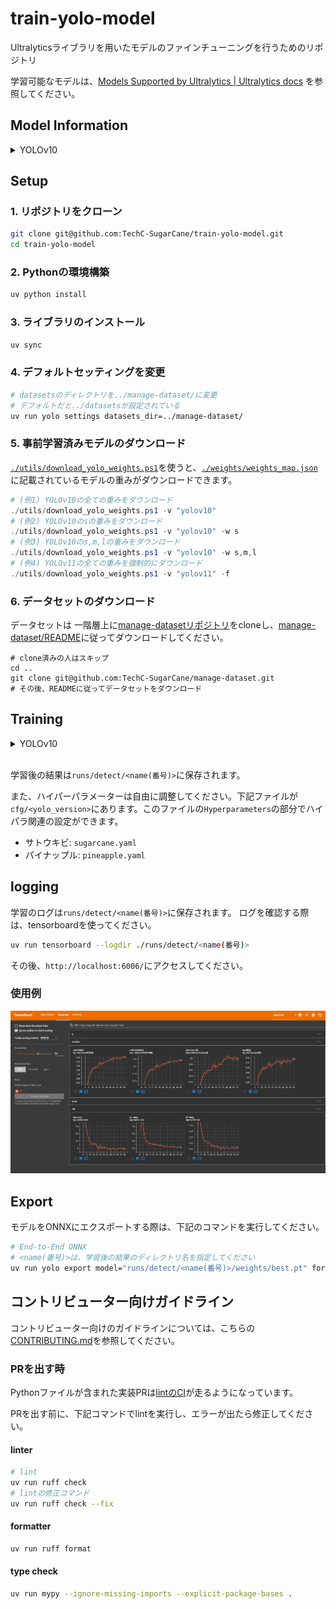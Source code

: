 # train-yolo-model

Ultralyticsライブラリを用いたモデルのファインチューニングを行うためのリポジトリ

学習可能なモデルは、[Models Supported by Ultralytics | Ultralytics docs](https://docs.ultralytics.com/ja/models/#which-yolo-versions-are-supported-by-ultralytics) を参照してください。

## Model Information

<details>
<summary>YOLOv10</summary>

※ [THU-MIG/yolov10](https://github.com/THU-MIG/yolov10) から引用



<p align="center">
  <img src="assets/latency.svg" width=48%>
  <img src="assets/params.svg" width=48%> <br>
  Comparisons with others in terms of latency-accuracy (left) and size-accuracy (right) trade-offs.
</p>

[YOLOv10: Real-Time End-to-End Object Detection](https://arxiv.org/abs/2405.14458).\
Ao Wang, Hui Chen, Lihao Liu, Kai Chen, Zijia Lin, Jungong Han, and Guiguang Ding

## Performance
COCO

| Model | Test Size | #Params | FLOPs | AP<sup>val</sup> | Latency |
|:---------------|:----:|:---:|:--:|:--:|:--:|
| [YOLOv10-N](https://huggingface.co/jameslahm/yolov10n) |   640  |     2.3M    |   6.7G   |     38.5%     | 1.84ms |
| [YOLOv10-S](https://huggingface.co/jameslahm/yolov10s) |   640  |     7.2M    |   21.6G  |     46.3%     | 2.49ms |
| [YOLOv10-M](https://huggingface.co/jameslahm/yolov10m) |   640  |     15.4M   |   59.1G  |     51.1%     | 4.74ms |
| [YOLOv10-B](https://huggingface.co/jameslahm/yolov10b) |   640  |     19.1M   |  92.0G |     52.5%     | 5.74ms |
| [YOLOv10-L](https://huggingface.co/jameslahm/yolov10l) |   640  |     24.4M   |  120.3G   |     53.2%     | 7.28ms |
| [YOLOv10-X](https://huggingface.co/jameslahm/yolov10x) |   640  |     29.5M    |   160.4G   |     54.4%     | 10.70ms |


</details>


## Setup

### 1. リポジトリをクローン

```bash
git clone git@github.com:TechC-SugarCane/train-yolo-model.git
cd train-yolo-model
```

### 2. Pythonの環境構築

```bash
uv python install
```

### 3. ライブラリのインストール

```bash
uv sync
```

### 4. デフォルトセッティングを変更

```bash
# datasetsのディレクトリを../manage-dataset/に変更
# デフォルトだと../datasetsが設定されている
uv run yolo settings datasets_dir=../manage-dataset/
```

### 5. 事前学習済みモデルのダウンロード

[`./utils/download_yolo_weights.ps1`](utils/download_yolo_weights.ps1)を使うと、[`./weights/weights_map.json`](weights/weights_map.json)に記載されているモデルの重みがダウンロードできます。

```ps1
# (例1) YOLOv10の全ての重みをダウンロード
./utils/download_yolo_weights.ps1 -v "yolov10"
# (例2) YOLOv10のsの重みをダウンロード
./utils/download_yolo_weights.ps1 -v "yolov10" -w s
# (例3) YOLOv10のs,m,lの重みをダウンロード
./utils/download_yolo_weights.ps1 -v "yolov10" -w s,m,l
# (例4) YOLOv11の全ての重みを強制的にダウンロード
./utils/download_yolo_weights.ps1 -v "yolov11" -f
```

### 6. データセットのダウンロード

データセットは 一階層上に[manage-datasetリポジトリ](https://github.com/TechC-SugarCane/manage-dataset)をcloneし、[manage-dataset/README](https://github.com/TechC-SugarCane/manage-dataset/blob/main/README.md)に従ってダウンロードしてください。

```shell
# clone済みの人はスキップ
cd ..
git clone git@github.com:TechC-SugarCane/manage-dataset.git
# その後、READMEに従ってデータセットをダウンロード
```



## Training

<details>
<summary>YOLOv10</summary>

```bash
# サトウキビをファインチューニングするコマンド
uv run yolo detect train cfg='cfg/yolov10/sugarcane.yaml' data=data/sugarcane.yaml model=weights/yolov10/yolov10x.pt name='yolov10x-sugarcane' epochs=300 batch=16 imgsz=640 device=0

# パイナップルをファインチューニングするコマンド
uv run yolo detect train cfg='cfg/yolov10/pineapple.yaml' data=data/pineapple.yaml model=weights/yolov10/yolov10x.pt name='yolov10x-pineapple' epochs=300 batch=16 imgsz=640 device=0
```

※ 上記を実行すると`yolov8n.pt`,`yolo11n.pt`がダウンロードされますが、AMPというものの確認用に追加されているだけらしいので気にしなくて大丈夫です。
詳しくは[#106](https://github.com/THU-MIG/yolov10/issues/106)を参照してください。
</details>

<br>

学習後の結果は`runs/detect/<name(番号)>`に保存されます。

また、ハイパーパラメーターは自由に調整してください。下記ファイルが`cfg/<yolo_version>`にあります。このファイルの`Hyperparameters`の部分でハイパラ関連の設定ができます。

- サトウキビ: `sugarcane.yaml`
- パイナップル: `pineapple.yaml`

## logging

学習のログは`runs/detect/<name(番号)>`に保存されます。
ログを確認する際は、tensorboardを使ってください。

```bash
uv run tensorboard --logdir ./runs/detect/<name(番号)>
```

その後、`http://localhost:6006/`にアクセスしてください。

### 使用例

[![tensorboard](./assets/ex_tensorboard.png)](./assets/ex_tensorboard.png)

## Export

モデルをONNXにエクスポートする際は、下記のコマンドを実行してください。

```sh
# End-to-End ONNX
# <name(番号)>は、学習後の結果のディレクトリ名を指定してください
uv run yolo export model="runs/detect/<name(番号)>/weights/best.pt" format=onnx opset=13 simplify device=0
```

## コントリビューター向けガイドライン

コントリビューター向けのガイドラインについては、こちらの[CONTRIBUTING.md](https://github.com/TechC-SugarCane/.github/blob/main/CONTRIBUTING.md)を参照してください。

### PRを出す時

Pythonファイルが含まれた実装PRは[lintのCI](./.github/workflows/lint.yml)が走るようになっています。

PRを出す前に、下記コマンドでlintを実行し、エラーが出たら修正してください。

#### linter

```bash
# lint
uv run ruff check
# lintの修正コマンド
uv run ruff check --fix
```

#### formatter

```bash
uv run ruff format
```

#### type check

```bash
uv run mypy --ignore-missing-imports --explicit-package-bases .
```
